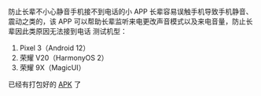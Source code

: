 防止长辈不小心静音手机接不到电话的小 APP
长辈容易误触手机导致手机静音、震动之类的，该 APP 可以帮助长辈监听来电更改声音模式以及来电音量，防止长辈因此类原因无法接到电话
测试机型：
 1. Pixel 3（Android 12）
 2. 荣耀 V20（HarmonyOS 2）
 3. 荣耀 9X（MagicUI）

已经有打包好的 [APK](/app/output/RingHelper_v1.0_release.apk 'APK') 了